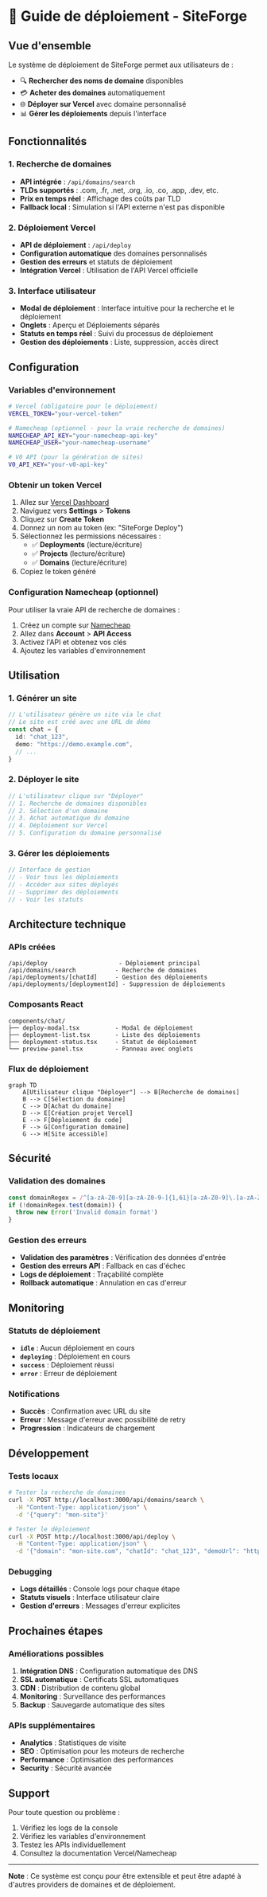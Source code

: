 # 🚀 Guide de déploiement - SiteForge

## Vue d'ensemble

Le système de déploiement de SiteForge permet aux utilisateurs de :
- 🔍 **Rechercher des noms de domaine** disponibles
- 💳 **Acheter des domaines** automatiquement
- 🌐 **Déployer sur Vercel** avec domaine personnalisé
- 📊 **Gérer les déploiements** depuis l'interface

## Fonctionnalités

### 1. Recherche de domaines
- **API intégrée** : `/api/domains/search`
- **TLDs supportés** : .com, .fr, .net, .org, .io, .co, .app, .dev, etc.
- **Prix en temps réel** : Affichage des coûts par TLD
- **Fallback local** : Simulation si l'API externe n'est pas disponible

### 2. Déploiement Vercel
- **API de déploiement** : `/api/deploy`
- **Configuration automatique** des domaines personnalisés
- **Gestion des erreurs** et statuts de déploiement
- **Intégration Vercel** : Utilisation de l'API Vercel officielle

### 3. Interface utilisateur
- **Modal de déploiement** : Interface intuitive pour la recherche et le déploiement
- **Onglets** : Aperçu et Déploiements séparés
- **Statuts en temps réel** : Suivi du processus de déploiement
- **Gestion des déploiements** : Liste, suppression, accès direct

## Configuration

### Variables d'environnement

```bash
# Vercel (obligatoire pour le déploiement)
VERCEL_TOKEN="your-vercel-token"

# Namecheap (optionnel - pour la vraie recherche de domaines)
NAMECHEAP_API_KEY="your-namecheap-api-key"
NAMECHEAP_USER="your-namecheap-username"

# V0 API (pour la génération de sites)
V0_API_KEY="your-v0-api-key"
```

### Obtenir un token Vercel

1. Allez sur [Vercel Dashboard](https://vercel.com/dashboard)
2. Naviguez vers **Settings** > **Tokens**
3. Cliquez sur **Create Token**
4. Donnez un nom au token (ex: "SiteForge Deploy")
5. Sélectionnez les permissions nécessaires :
   - ✅ **Deployments** (lecture/écriture)
   - ✅ **Projects** (lecture/écriture)
   - ✅ **Domains** (lecture/écriture)
6. Copiez le token généré

### Configuration Namecheap (optionnel)

Pour utiliser la vraie API de recherche de domaines :

1. Créez un compte sur [Namecheap](https://www.namecheap.com/)
2. Allez dans **Account** > **API Access**
3. Activez l'API et obtenez vos clés
4. Ajoutez les variables d'environnement

## Utilisation

### 1. Générer un site
```typescript
// L'utilisateur génère un site via le chat
// Le site est créé avec une URL de démo
const chat = {
  id: "chat_123",
  demo: "https://demo.example.com",
  // ...
}
```

### 2. Déployer le site
```typescript
// L'utilisateur clique sur "Déployer"
// 1. Recherche de domaines disponibles
// 2. Sélection d'un domaine
// 3. Achat automatique du domaine
// 4. Déploiement sur Vercel
// 5. Configuration du domaine personnalisé
```

### 3. Gérer les déploiements
```typescript
// Interface de gestion
// - Voir tous les déploiements
// - Accéder aux sites déployés
// - Supprimer des déploiements
// - Voir les statuts
```

## Architecture technique

### APIs créées

```
/api/deploy                    - Déploiement principal
/api/domains/search           - Recherche de domaines
/api/deployments/[chatId]     - Gestion des déploiements
/api/deployments/[deploymentId] - Suppression de déploiements
```

### Composants React

```
components/chat/
├── deploy-modal.tsx          - Modal de déploiement
├── deployment-list.tsx       - Liste des déploiements
├── deployment-status.tsx     - Statut de déploiement
└── preview-panel.tsx         - Panneau avec onglets
```

### Flux de déploiement

```mermaid
graph TD
    A[Utilisateur clique "Déployer"] --> B[Recherche de domaines]
    B --> C[Sélection du domaine]
    C --> D[Achat du domaine]
    D --> E[Création projet Vercel]
    E --> F[Déploiement du code]
    F --> G[Configuration domaine]
    G --> H[Site accessible]
```

## Sécurité

### Validation des domaines
```typescript
const domainRegex = /^[a-zA-Z0-9][a-zA-Z0-9-]{1,61}[a-zA-Z0-9]\.[a-zA-Z]{2,}$/
if (!domainRegex.test(domain)) {
  throw new Error('Invalid domain format')
}
```

### Gestion des erreurs
- **Validation des paramètres** : Vérification des données d'entrée
- **Gestion des erreurs API** : Fallback en cas d'échec
- **Logs de déploiement** : Traçabilité complète
- **Rollback automatique** : Annulation en cas d'erreur

## Monitoring

### Statuts de déploiement
- **`idle`** : Aucun déploiement en cours
- **`deploying`** : Déploiement en cours
- **`success`** : Déploiement réussi
- **`error`** : Erreur de déploiement

### Notifications
- **Succès** : Confirmation avec URL du site
- **Erreur** : Message d'erreur avec possibilité de retry
- **Progression** : Indicateurs de chargement

## Développement

### Tests locaux
```bash
# Tester la recherche de domaines
curl -X POST http://localhost:3000/api/domains/search \
  -H "Content-Type: application/json" \
  -d '{"query": "mon-site"}'

# Tester le déploiement
curl -X POST http://localhost:3000/api/deploy \
  -H "Content-Type: application/json" \
  -d '{"domain": "mon-site.com", "chatId": "chat_123", "demoUrl": "https://demo.example.com"}'
```

### Debugging
- **Logs détaillés** : Console logs pour chaque étape
- **Statuts visuels** : Interface utilisateur claire
- **Gestion d'erreurs** : Messages d'erreur explicites

## Prochaines étapes

### Améliorations possibles
1. **Intégration DNS** : Configuration automatique des DNS
2. **SSL automatique** : Certificats SSL automatiques
3. **CDN** : Distribution de contenu global
4. **Monitoring** : Surveillance des performances
5. **Backup** : Sauvegarde automatique des sites

### APIs supplémentaires
- **Analytics** : Statistiques de visite
- **SEO** : Optimisation pour les moteurs de recherche
- **Performance** : Optimisation des performances
- **Security** : Sécurité avancée

## Support

Pour toute question ou problème :
1. Vérifiez les logs de la console
2. Vérifiez les variables d'environnement
3. Testez les APIs individuellement
4. Consultez la documentation Vercel/Namecheap

---

**Note** : Ce système est conçu pour être extensible et peut être adapté à d'autres providers de domaines et de déploiement.
